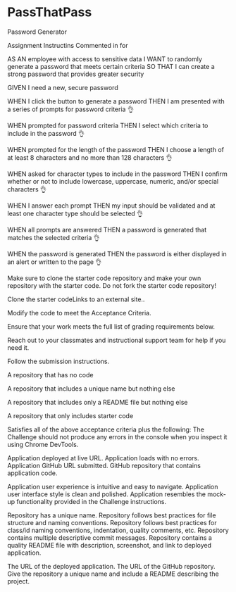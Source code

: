 # PassThatPass
Password Generator


















Assignment Instructins Commented in for 

<!-- User Story -->
AS AN employee with access to sensitive data
I WANT to randomly generate a password that meets certain criteria
SO THAT I can create a strong password that provides greater security

<!-- Acceptance Criteria -->
GIVEN I need a new, secure password

WHEN I click the button to generate a password
THEN I am presented with a series of prompts for password criteria  👌

WHEN prompted for password criteria
THEN I select which criteria to include in the password  👌

WHEN prompted for the length of the password
THEN I choose a length of at least 8 characters and no more than 128 characters  👌

WHEN asked for character types to include in the password
THEN I confirm whether or not to include lowercase, uppercase, numeric, and/or special characters  👌

WHEN I answer each prompt
THEN my input should be validated and at least one character type should be selected  👌

WHEN all prompts are answered
THEN a password is generated that matches the selected criteria  👌

WHEN the password is generated
THEN the password is either displayed in an alert or written to the page  👌
<!-- 
How to Complete the Challenge
Follow these steps to complete the challenge: -->

<!-- IMPORTANT -->
Make sure to clone the starter code repository and make your own repository with the starter code. Do not fork the starter code repository!

Clone the starter codeLinks to an external site..

Modify the code to meet the Acceptance Criteria.

Ensure that your work meets the full list of grading requirements below.

Reach out to your classmates and instructional support team for help if you need it.

Follow the submission instructions.

<!-- NOTE
After this week, the preceding steps will not be included in Challenge instructions in order to simulate a typical work experience where the developer determines how to solve an issue on their own.

Grading Requirements -->
<!-- NOTE
If a Challenge assignment submission is marked as “0”, it is considered incomplete and will not count towards your graduation requirements. Examples of incomplete submissions include the following: -->

A repository that has no code

A repository that includes a unique name but nothing else

A repository that includes only a README file but nothing else

A repository that only includes starter code

<!-- This Challenge is graded based on the following criteria: -->

<!-- Technical Acceptance Criteria: 40% -->
Satisfies all of the above acceptance criteria plus the following:
The Challenge should not produce any errors in the console when you inspect it using Chrome DevTools.

<!-- Deployment: 32% -->
Application deployed at live URL.
Application loads with no errors.
Application GitHub URL submitted.
GitHub repository that contains application code.

<!-- Application Quality: 15% -->
Application user experience is intuitive and easy to navigate.
Application user interface style is clean and polished.
Application resembles the mock-up functionality provided in the Challenge instructions.

<!-- Repository Quality: 13% -->
Repository has a unique name.
Repository follows best practices for file structure and naming conventions.
Repository follows best practices for class/id naming conventions, indentation, quality comments, etc.
Repository contains multiple descriptive commit messages.
Repository contains a quality README file with description, screenshot, and link to deployed application.

<!-- How to Submit the Challenge
You are required to submit BOTH of the following for review: -->

The URL of the deployed application.
The URL of the GitHub repository. Give the repository a unique name and include a README describing the project.